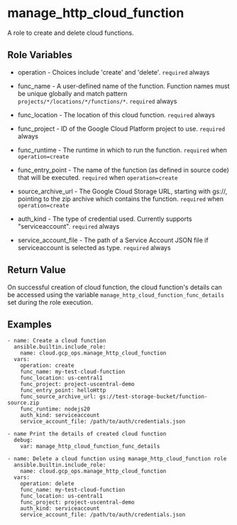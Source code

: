 # manage_http_cloud_function

A role to create and delete cloud functions.


## Role Variables

- operation - Choices include 'create' and 'delete'.
`required` always

- func_name - A user-defined name of the function. Function names must be unique globally and match pattern `projects/*/locations/*/functions/*`.
`required` always

- func_location - The location of this cloud function.
`required` always

- func_project - ID of the Google Cloud Platform project to use.
`required` always

- func_runtime - The runtime in which to run the function.
`required` when `operation=create`

- func_entry_point - The name of the function (as defined in source code) that will be executed.
`required` when `operation=create`

- source_archive_url - The Google Cloud Storage URL, starting with gs://, pointing to the zip archive which contains the function.
`required` when `operation=create`

- auth_kind - The type of credential used. Currently supports "serviceaccount".
`required` always

- service_account_file - The path of a Service Account JSON file if serviceaccount is selected as type.
`required` always

Return Value
------------
On successful creation of cloud function, the cloud function's details can be accessed using the variable `manage_http_cloud_function_func_details` set during the role execution.

## Examples
```
- name: Create a cloud function
  ansible.builtin.include_role:
    name: cloud.gcp_ops.manage_http_cloud_function
  vars:
    operation: create
    func_name: my-test-cloud-function
    func_location: us-central1
    func_project: project-uscentral-demo
    func_entry_point: helloHttp
    func_source_archive_url: gs://test-storage-bucket/function-source.zip
    func_runtime: nodejs20
    auth_kind: serviceaccount
    service_account_file: /path/to/auth/credentials.json

- name Print the details of created cloud function
  debug:
    var: manage_http_cloud_function_func_details

- name: Delete a cloud function using manage_http_cloud_function role
  ansible.builtin.include_role:
    name: cloud.gcp_ops.manage_http_cloud_function
  vars:
    operation: delete
    func_name: my-test-cloud-function
    func_location: us-central1
    func_project: project-uscentral-demo
    auth_kind: serviceaccount
    service_account_file: /path/to/auth/credentials.json
```